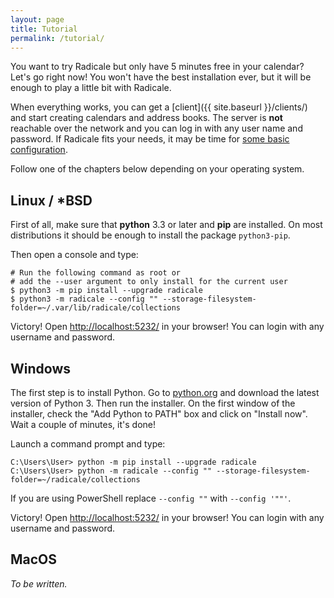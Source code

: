 ```yaml
---
layout: page
title: Tutorial
permalink: /tutorial/
---
```


You want to try Radicale but only have 5 minutes free in your calendar? Let's
go right now! You won't have the best installation ever, but it will be enough
to play a little bit with Radicale.

When everything works, you can get a [client]({{ site.baseurl }}/clients/) and
start creating calendars and address books. The server is **not** reachable
over the network and you can log in with any user name and password. If
Radicale fits your needs, it may be time for
[some basic configuration](/setup/).

Follow one of the chapters below depending on your operating system.

## Linux / \*BSD

First of all, make sure that **python** 3.3 or later and **pip** are
installed. On most distributions it should be enough to install the package
``python3-pip``.

Then open a console and type:

```shell
# Run the following command as root or
# add the --user argument to only install for the current user
$ python3 -m pip install --upgrade radicale
$ python3 -m radicale --config "" --storage-filesystem-folder=~/.var/lib/radicale/collections
```

Victory! Open [http://localhost:5232/](http://localhost:5232/) in your browser!
You can login with any username and password.

## Windows

The first step is to install Python. Go to
[python.org](https://python.org) and download the latest version of Python 3.
Then run the installer.
On the first window of the installer, check the "Add Python to PATH" box and
click on "Install now". Wait a couple of minutes, it's done!

Launch a command prompt and type:

```
C:\Users\User> python -m pip install --upgrade radicale
C:\Users\User> python -m radicale --config "" --storage-filesystem-folder=~/radicale/collections
```

If you are using PowerShell replace ``--config ""`` with ``--config '""'``.

Victory! Open [http://localhost:5232/](http://localhost:5232/) in your browser!
You can login with any username and password.

## MacOS

*To be written.*
